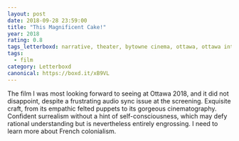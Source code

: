 ```yaml
---
layout: post 
date: 2018-09-28 23:59:00
title: "This Magnificent Cake!"
year: 2018
rating: 0.8
tags_letterboxd: narrative, theater, bytowne cinema, ottawa, ottawa international animation festival, animation, festival
tags:
  - film
category: Letterboxd
canonical: https://boxd.it/xB9VL
---
```


The film I was most looking forward to seeing at Ottawa 2018, and it did not disappoint, despite a frustrating audio sync issue at the screening. Exquisite craft, from its empathic felted puppets to its gorgeous cinematography. Confident surrealism without a hint of self-consciousness, which may defy rational understanding but is nevertheless entirely engrossing. I need to learn more about French colonialism.